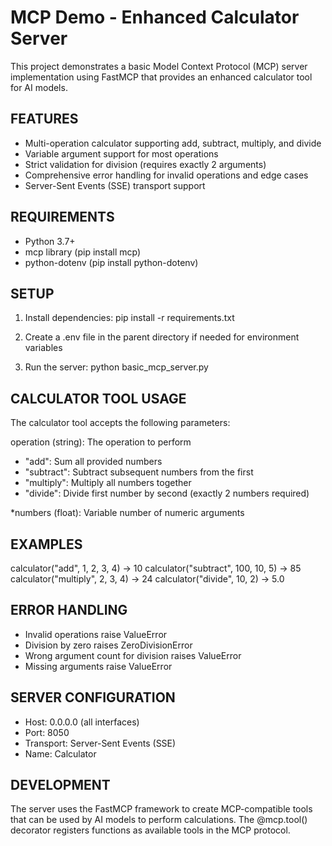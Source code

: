 MCP Demo - Enhanced Calculator Server
=========================================

This project demonstrates a basic Model Context Protocol (MCP) server implementation
using FastMCP that provides an enhanced calculator tool for AI models.

FEATURES
--------
- Multi-operation calculator supporting add, subtract, multiply, and divide
- Variable argument support for most operations
- Strict validation for division (requires exactly 2 arguments)
- Comprehensive error handling for invalid operations and edge cases
- Server-Sent Events (SSE) transport support

REQUIREMENTS
------------
- Python 3.7+
- mcp library (pip install mcp)
- python-dotenv (pip install python-dotenv)

SETUP
-----
1. Install dependencies:
   pip install -r requirements.txt

2. Create a .env file in the parent directory if needed for environment variables

3. Run the server:
   python basic_mcp_server.py

CALCULATOR TOOL USAGE
---------------------
The calculator tool accepts the following parameters:

operation (string): The operation to perform
  - "add": Sum all provided numbers
  - "subtract": Subtract subsequent numbers from the first
  - "multiply": Multiply all numbers together
  - "divide": Divide first number by second (exactly 2 numbers required)

*numbers (float): Variable number of numeric arguments

EXAMPLES
--------
calculator("add", 1, 2, 3, 4)        → 10
calculator("subtract", 100, 10, 5)   → 85
calculator("multiply", 2, 3, 4)      → 24
calculator("divide", 10, 2)          → 5.0

ERROR HANDLING
--------------
- Invalid operations raise ValueError
- Division by zero raises ZeroDivisionError
- Wrong argument count for division raises ValueError
- Missing arguments raise ValueError

SERVER CONFIGURATION
--------------------
- Host: 0.0.0.0 (all interfaces)
- Port: 8050
- Transport: Server-Sent Events (SSE)
- Name: Calculator

DEVELOPMENT
-----------
The server uses the FastMCP framework to create MCP-compatible tools that can be
used by AI models to perform calculations. The @mcp.tool() decorator registers
functions as available tools in the MCP protocol.